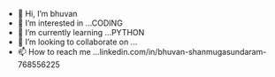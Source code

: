 - 👋 Hi, I’m bhuvan
- 👀 I’m interested in ...CODING
- 🌱 I’m currently learning ...PYTHON
- 💞️ I’m looking to collaborate on ...
- 📫 How to reach me ...linkedin.com/in/bhuvan-shanmugasundaram-768556225

<!---
bhuvan-s07/bhuvan-s07 is a ✨ special ✨ repository because its `README.md` (this file) appears on your GitHub profile.
You can click the Preview link to take a look at your changes.
--->
